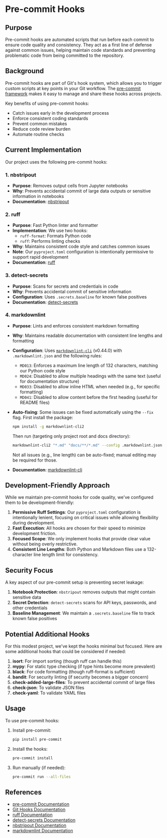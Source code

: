# Pre-commit Hooks

## Purpose

Pre-commit hooks are automated scripts that run before each commit to ensure code quality and consistency. They act as a first line
of defense against common issues, helping maintain code standards and preventing problematic code from being committed to the
repository.

## Background

Pre-commit hooks are part of Git's hook system, which allows you to trigger custom scripts at key points in your Git workflow.
The [pre-commit framework](https://pre-commit.com/) makes it easy to manage and share these hooks across projects.

Key benefits of using pre-commit hooks:

- Catch issues early in the development process
- Enforce consistent coding standards
- Prevent common mistakes
- Reduce code review burden
- Automate routine checks

## Current Implementation

Our project uses the following pre-commit hooks:

### 1. nbstripout

- **Purpose**: Removes output cells from Jupyter notebooks
- **Why**: Prevents accidental commit of large data outputs or sensitive information in notebooks
- **Documentation**: [nbstripout](https://github.com/kynan/nbstripout)

### 2. ruff

- **Purpose**: Fast Python linter and formatter
- **Implementation**: We use two hooks:
  - `ruff-format`: Formats Python code
  - `ruff`: Performs linting checks
- **Why**: Maintains consistent code style and catches common issues
- **Note**: Our `pyproject.toml` configuration is intentionally permissive to support rapid development
- **Documentation**: [ruff](https://docs.astral.sh/ruff/)

### 3. detect-secrets

- **Purpose**: Scans for secrets and credentials in code
- **Why**: Prevents accidental commit of sensitive information
- **Configuration**: Uses `.secrets.baseline` for known false positives
- **Documentation**: [detect-secrets](https://github.com/Yelp/detect-secrets)

### 4. markdownlint

- **Purpose**: Lints and enforces consistent markdown formatting
- **Why**: Maintains readable documentation with consistent line lengths and formatting
- **Configuration**: Uses [`markdownlint-cli`](https://github.com/igorshubovych/markdownlint-cli) (v0.44.0)
with `.markdownlint.json` and the following rules:
  - `MD013`: Enforces a maximum line length of 132 characters, matching our Python code style
  - `MD024`: Disabled to allow multiple headings with the same text (useful for documentation structure)
  - `MD033`: Disabled to allow inline HTML when needed (e.g., for specific formatting)
  - `MD041`: Disabled to allow content before the first heading (useful for README files)
- **Auto-fixing**: Some issues can be fixed automatically using the `--fix` flag. First install the package:

  ```bash
  npm install -g markdownlint-cli2
  ```

  Then run (targeting only project root and docs directory):

  ```bash
  markdownlint-cli2 "*.md" "docs/**/*.md" --config .markdownlint.json --fix
  ```

  Not all issues (e.g., line length) can be auto-fixed; manual editing may be required for those.
- **Documentation**: [markdownlint-cli](https://github.com/igorshubovych/markdownlint-cli)

## Development-Friendly Approach

While we maintain pre-commit hooks for code quality, we've configured them to be development-friendly:

1. **Permissive Ruff Settings**: Our `pyproject.toml` configuration is intentionally lenient, focusing on critical issues while
allowing flexibility during development.
2. **Fast Execution**: All hooks are chosen for their speed to minimize development friction.
3. **Focused Scope**: We only implement hooks that provide clear value without being overly restrictive.
4. **Consistent Line Lengths**: Both Python and Markdown files use a 132-character line length limit for consistency.

## Security Focus

A key aspect of our pre-commit setup is preventing secret leakage:

1. **Notebook Protection**: `nbstripout` removes outputs that might contain sensitive data
2. **Secret Detection**: `detect-secrets` scans for API keys, passwords, and other credentials
3. **Baseline Management**: We maintain a `.secrets.baseline` file to track known false positives

## Potential Additional Hooks

For this modest project, we've kept the hooks minimal but focused. Here are some additional hooks that could be considered
if needed:

1. **isort**: For import sorting (though ruff can handle this)
2. **mypy**: For static type checking (if type hints become more prevalent)
3. **black**: For code formatting (though ruff-format is sufficient)
4. **bandit**: For security linting (if security becomes a bigger concern)
5. **check-added-large-files**: To prevent accidental commit of large files
6. **check-json**: To validate JSON files
7. **check-yaml**: To validate YAML files

## Usage

To use pre-commit hooks:

1. Install pre-commit:

   ```bash
   pip install pre-commit
   ```

2. Install the hooks:

   ```bash
   pre-commit install
   ```

3. Run manually (if needed):

   ```bash
   pre-commit run --all-files
   ```

## References

- [pre-commit Documentation](https://pre-commit.com/)
- [Git Hooks Documentation](https://git-scm.com/docs/githooks)
- [ruff Documentation](https://docs.astral.sh/ruff/)
- [detect-secrets Documentation](https://github.com/Yelp/detect-secrets)
- [nbstripout Documentation](https://github.com/kynan/nbstripout)
- [markdownlint Documentation](https://github.com/igorshubovych/markdownlint-cli)
